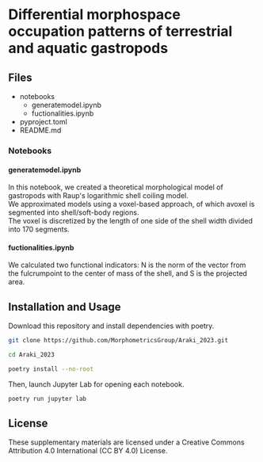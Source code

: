 # Differential morphospace occupation patterns of terrestrial and aquatic gastropods
## Files

* notebooks
    * generatemodel.ipynb
    * fuctionalities.ipynb
* pyproject.toml
* README.md

### Notebooks
#### generatemodel.ipynb
In this notebook, we created a theoretical morphological model of gastropods with Raup's logarithmic shell coiling model.  
We approximated models using a voxel-based approach, of which avoxel is segmented into shell/soft-body regions.   
The voxel is discretized by the length of one side of the shell width divided into 170 segments.

#### fuctionalities.ipynb
We calculated two functional indicators: N is the norm of the vector from the fulcrumpoint to the center of mass of the shell, and S is the projected area.

## Installation and Usage
Download this repository and install dependencies with poetry.

```sh
git clone https://github.com/MorphometricsGroup/Araki_2023.git

cd Araki_2023

poetry install --no-root
```

Then, launch Jupyter Lab for opening each notebook.

```sh
poetry run jupyter lab
```

## License
These supplementary materials are licensed under a Creative Commons Attribution 4.0 International (CC BY 4.0) License.
